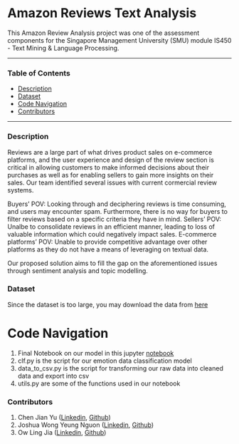 # Amazon Reviews Text Analysis
This Amazon Review Analysis project was one of the assessment components for the Singapore Management University (SMU) module IS450 - Text Mining & Language Processing. 

---

### Table of Contents
- [Description](#Description)
- [Dataset](#Dataset)
- [Code Navigation](#Code-Navigation)
- [Contributors](#contributors)

---

### Description
Reviews are a large part of what drives product sales on e-commerce platforms, and the user experience and design of the review section is critical in allowing customers to make informed decisions about their purchases as well as for enabling sellers to gain more insights on their sales. Our team identified several issues with current cormercial review systems. 

Buyers’ POV: Looking through and deciphering reviews is time consuming, and users may encounter spam. Furthermore, there is no way for buyers to filter reviews based on a specific criteria they have in mind.
Sellers’ POV: Unalbe to consolidate reviews in an efficient manner, leading to loss of valuable information which could negatively impact sales.
E-commerce platforms’ POV: Unable to provide competitive advantage over other platforms as they do not have a means of leveraging on textual data. 

Our proposed solution aims to fill the gap on the aforementioned issues through sentiment analysis and topic modelling.

### Dataset
Since the dataset is too large, you may download the data from [here](https://www.kaggle.com/chenjianyu/amazon-reviews)


# Code Navigation
1. Final Notebook on our model in this jupyter [notebook](https://github.com/CJianYu98/Amazon-Reviews-Analysis/blob/main/final_notebook.ipynb)
2. clf.py is the script for our emotion data classification model
3. data_to_csv.py is the script for transforming our raw data into cleaned data and export into csv
4. utils.py are some of the functions used in our notebook


### Contributors

1. Chen Jian Yu ([Linkedin](https://www.linkedin.com/in/chen-jian-yu/), [Github](https://github.com/CJianYu98))
2. Joshua Wong Yeung Nguon ([Linkedin](https://www.linkedin.com/in/joshuawong96/), [Github](https://github.com/joshuawong96))
1. Ow Ling Jia ([Linkedin](https://www.linkedin.com/in/owlingjia/), [Github](https://github.com/owlingjia))